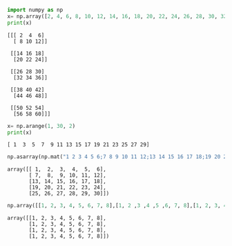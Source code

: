 ```python
import numpy as np
x= np.array([2, 4, 6, 8, 10, 12, 14, 16, 18, 20, 22, 24, 26, 28, 30, 32, 34, 36, 38, 40, 42, 44, 46, 48, 50, 52, 54, 56,58, 60]).reshape(5,2,3)
print(x)

```

    [[[ 2  4  6]
      [ 8 10 12]]
    
     [[14 16 18]
      [20 22 24]]
    
     [[26 28 30]
      [32 34 36]]
    
     [[38 40 42]
      [44 46 48]]
    
     [[50 52 54]
      [56 58 60]]]
    


```python
x= np.arange(1, 30, 2)
print(x)
```

    [ 1  3  5  7  9 11 13 15 17 19 21 23 25 27 29]
    


```python
np.asarray(np.mat("1 2 3 4 5 6;7 8 9 10 11 12;13 14 15 16 17 18;19 20 21 22 23 24;25 26 27 28 29 30"))

```




    array([[ 1,  2,  3,  4,  5,  6],
           [ 7,  8,  9, 10, 11, 12],
           [13, 14, 15, 16, 17, 18],
           [19, 20, 21, 22, 23, 24],
           [25, 26, 27, 28, 29, 30]])




```python
np.array([[1, 2, 3, 4, 5, 6, 7, 8],[1, 2 ,3 ,4 ,5 ,6, 7, 8],[1, 2, 3, 4, 5, 6, 7, 8],[1, 2, 3, 4, 5, 6, 7, 8]])

```




    array([[1, 2, 3, 4, 5, 6, 7, 8],
           [1, 2, 3, 4, 5, 6, 7, 8],
           [1, 2, 3, 4, 5, 6, 7, 8],
           [1, 2, 3, 4, 5, 6, 7, 8]])




```python

```
